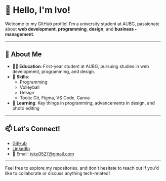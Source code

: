 # 👋 Hello, I'm Ivo!

Welcome to my GitHub profile! I'm a university student at AUBG, passionate about **web development**, **programming**, **design**, and **business - management**. 

---

## 🚀 About Me

- 🧑‍🎓 **Education**: First-year student at AUBG, pursuing studies in web development, programming, and design.
- 🔨 **Skills**:  
  - Programming
  - Volleyball
  - Design
  - Tools: Git, Figma, VS Code, Canva
- 🌱 **Learning**: Key things in programming, advancements in design, and photo editing

---

## 📫 Let's Connect!
- [GitHub](https://github.com/ivakalol)
- [LinkedIn](https://www.linkedin.com/in/ivaylo-chernev-0b8ba51ab/)
- 📧 Email: [ivko0527@gmail.com](mailto:ivko0527@gmail.com)

---

Feel free to explore my repositories, and don't hesitate to reach out if you'd like to collaborate or discuss anything tech-related!
